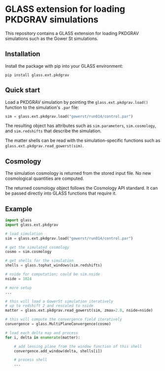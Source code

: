 # GLASS extension for loading PKDGRAV simulations

This repository contains a GLASS extension for loading PKDGRAV simulations such
as the Gower St simulations.

## Installation

Install the package with pip into your GLASS environment:

    pip install glass.ext.pkdgrav

## Quick start

Load a PKDGRAV simulation by pointing the `glass.ext.pkdgrav.load()` function
to the simulation's `.par` file:

```py
sim = glass.ext.pkdgrav.load("gowerst/run014/control.par")
```

The resulting object has attributes such as `sim.parameters`, `sim.cosmology`,
and `sim.redshifts` that describe the simulation.

The matter shells can be read with the simulation-specific functions such as
`glass.ext.pkdgrav.read_gowerst(sim)`.

## Cosmology

The simulation cosmology is returned from the stored input file. No new
cosmological quantities are computed.

The returned cosmology object follows the Cosmology API standard. It can be
passed directly into GLASS functions that require it.

## Example

```py
import glass
import glass.ext.pkdgrav

# load simulation
sim = glass.ext.pkdgrav.load("gowerst/run014/control.par")

# get the simulated cosmology
cosmo = sim.cosmology

# get shells for the simulation
shells = glass.tophat_windows(sim.redshifts)

# nside for computation; could be sim.nside
nside = 1024

# more setup
...

# this will load a GowerSt simulation iteratively
# up to redshift 2 and rescaled to nside
matter = glass.ext.pkdgrav.read_gowerst(sim, zmax=2.0, nside=nside)

# this will compute the convergence field iteratively
convergence = glass.MultiPlaneConvergence(cosmo)

# load each delta map and process
for i, delta in enumerate(matter):

    # add lensing plane from the window function of this shell
    convergence.add_window(delta, shells[i])

    # process shell
    ...

```
